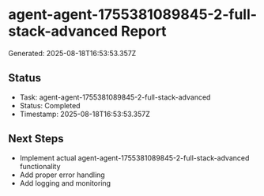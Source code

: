 # agent-agent-1755381089845-2-full-stack-advanced Report

Generated: 2025-08-18T16:53:53.357Z

## Status
- Task: agent-agent-1755381089845-2-full-stack-advanced
- Status: Completed
- Timestamp: 2025-08-18T16:53:53.357Z

## Next Steps
- Implement actual agent-agent-1755381089845-2-full-stack-advanced functionality
- Add proper error handling
- Add logging and monitoring
